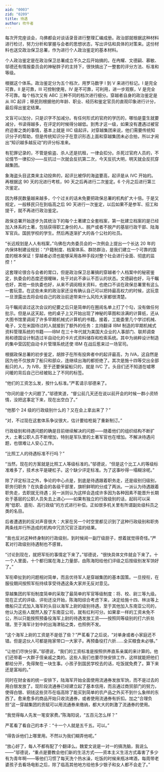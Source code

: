 ```yaml
---
aid: "0003"
zid: "0209"
title: 待遇
author: 吹牛者
---
```


每次开完座谈会，乌佛都会对谈话录音进行整理汇编成册。政治部就根据这种材料进行检讨，努力分析和掌握与会者的思想状态，写出评估和具体的对策来。这份材料也送交政治保卫总署，作为进行个人政治鉴定的基本材料。

个人政治鉴定是在政治保卫总署成立不久之后开始搞的。在冉耀、文德嗣、慕敏、邬德还有情报委员会的神秘胖子的主持下，很快搞出了一整套的评分方法、标准和等级。

根据这个体系。政治鉴定分为五个档次，用罗马数字 Ⅰ 到 Ⅴ 来进行标记。Ⅰ 是完全可靠，Ⅱ 是可靠，Ⅲ 可控制使用，Ⅳ 是不可靠，可利用，进一步观察，Ⅴ 是完全不可靠。每个档次又有 ABC 三种不同的档次进行细分。穿越者自身的政治鉴定是从 ⅡC 起评；移民则根据他的年龄、职业、经历和鉴定官员的直观印象进行计分，最后得出鉴定结果。

文盲可以加分，只是识字不加减分。有任何形式的官府的学历的，哪怕是童生就要减分，书读得越多，在评定的时候得分越低。到秀才这一级，如果没有遭遇过被官府迫害之类的事情，基本上就是 ⅢC 级起评。对穿越集团来说，他们需要传统知识分子的帮助，但是传统知识分子在意识形态上面和穿越集团未必合拍，所以才闹出“知识越多越反动”的评分标准来。

有犯罪记录的，不管是偷盗、杀人还是抗租，一律会扣分。杀死过官府人员的，不论情节一律扣分——反抗过一次就会反抗第二次，今天反抗大明，明天就会反抗穿越集团。

象海盗头目这类来主动投奔的，起评比被俘的海盗要高，起评是从 ⅣC 开始的。再根据这 90 天的况进行考核，90 天之后再进行二次鉴定。6 个月之后进行第三次鉴定。

因为移民数量越来越多，个个过关的话未免要把政保总署的机构扩大十倍。于是又规定，一般移民只在到临高之后 90 天进行一次鉴定，以后如果不是参军、招工和提干，就不再进行政治鉴定。

政保总署开始逐步为其统治下的每个土著建立全套档案，第一批建立档案的是已经加入体系的土著，包括获得职工身份的人、脱产或者不脱产的基层行政干部、陆海军官兵。国民学校的学生。然后再逐渐扩大的各个公社的社员。

“长远规划是人人有档案，”乌佛在内务委员会的一次例会上提出一个长达 20 年的内保体制建设规划：“户籍制度、档案体系、群防群治，是我们建立一个可靠的国度的根本保证！穿越者必须也能够采用各种手段对整个社会进行全面、彻底的监控！”

这套理论很合与会者的胃口，但是政治保卫总署搞的穿越者个人档案中的秘密鉴定，执委会的态度还很暧昧，处于对此不承认不否认的状态。文德嗣也好，马千瞩也好，其他一些执委也好，从来不调阅相关资料，也绝口不谈在政保总署里有这么一套玩意。在这些未来的政治家还没有确认自己可以把持最高权力的时候，这玩意一旦泄露出去将会给自己的政治前途带来什么风险大家都很清楚。

马千瞩阅读过这次会议的纪要之后只是简单的在圈阅名单上打了个勾，没有做任何批示。但是从这天起，他的桌子上又开始出现了神秘的草图和涂满的计算纸，还从大图书馆里调阅了许多早期机械式计算机的书籍。接着，工能委里几个学过机械、电子，又在米国待过的人就接到了额外的任务：主持翻译 IBM 制造的早期机械式资料管理系统的书籍——IBM 在三十年代就为美国大企业的人事部门、联邦调查局和德国设计制造过半自动化的卡片式资料储存和检索系统。其中为纳粹设计制造的集中营囚犯自动卡片管理系统还使 IBM 在战后惹来过一场官司。

根据政保总署的初步鉴定，胡胖子在所有投奔者中的起评最高，为 ⅣA，这自然是因为他不仅放弃了船只和部众，连继续出海的都拒绝了。其次是施十四等交出全部船只的人，为 ⅣB，至于还要保留船只的，就是 ⅣC 了。头目们还不知道在嘘寒问暖的背后自己已经被贴上了不同的标签。

“他们的工资怎么发，按什么标准。”严茗请示邬德来了。

“你问的是个大问题了。”邬德笑道，“督公前几天还在说以前开会的时候一群小资矫情，没把这事定下来，现在出空白了。”

“他那个 24 级的行政级别什么的？又在会上拿出来了？”

“对，不过现在这套体系争议很大，估计要给枪毙了重新制订。”

行政级别和待遇问题的确是目前继续解决的问题——随着他们的组织结构不断扩大，土著公职人员不断增加，特别是军队里的土著军官也在增加。不解决待遇问题，也很难让人安心工作。

“比照工人的待遇标准不行吗？”

“当然，现在的方案就是比照工人等级标准的。”邬德说，“但是这个比工人的等级标准难多了，技术水平是硬杠子。这个缺少评定标准。为了这事吵得一塌糊涂呢。”

除了评定标注之外，争论的中心点是，到底是待遇跟着职务走，还是级别归级别，职务归职务？在执委会的各级干部里，旗帜鲜明的分成了两派。一派认为待遇跟着职务走，去职就无待遇；另一派则认为这样会造成许多因为各种因素不能晋升长期处于基层的公职人员失去上进心——如果有独立的行政级别的话，起码可以采用“低职、底衔、高行政级”的方式进行补偿。正如很多机关里有所谓副处级科员之类的名目。

后者遭遇到的反对声音很大：大家在另一个时空里都见识到了这种行政级别和职务两条线并行所造成的机构中冗员冗官泛滥的结果。

“我也反对这种终身制的行政级别，到时候闹一副厅级厨子，想着就觉得奇怪。”严茗对行政级别待遇制也不感冒。

“讨论到现在，就把军衔的事情定下来了。”邬德说，“很快具体文件就会下来了。十一个人里面，十个都归属在海上力量部，由陈海阳给他们评级之后按级别发军饷好了。”

军衔牵扯到的问题相对简单，而且优待军人是穿越集团的基本国策。一旦授衔，在服役期间按照军衔持续享受待遇这条大家并无反对意见。

穿越集团的军衔制度简单的采取了最简单的军官等级制度：将、校、尉三等九级。现在正式的评级、评衔还没开始，陈海阳综合考虑下来，决定给施十四、林淡等上缴船只正式加入海军的头目以海军上尉的级别待遇，至于其他加入东南亚公司的，他认为这些人既然入股了东南亚公司，就有红利可分。如果拿一样的工资未免不公，所以只能按照预备役海军上尉的待遇发放工资——按照同等级别的打六折处理。至于海军计划中的出海津贴之类，也照例不发。

“这个海军上尉的工资是不是低了些？”严茗看了之后说，“对单身或者小家庭还不错。但是这伙人可都是拖家带口一大家子。再预备役打六折……全买粮食未必够。”

“让他们尽快分家。”邬德说，“我们的工资标准是按照供养直系亲属的来计算的。他们还带着一大群子侄亲戚之类的。这些人我们也要尽快安排工作，这样就能把他们都给分开，免得聚在一块生事。小孩子到国民学校去的话，吃饭就免费了。算下来还是富裕的。”

同时在财金省的统一安排下，陆海军开始全面使用流通券发放军饷，而不是过去的用白银发放了。现阶段流通券已经建立起了基本信用，而且通过商贸部门的努力，使得白银、铜钱这些货币在临高除了能买到简单的农产品之外买不到什么象样的东西了。愈来愈多的商品开始只收流通券，或者使用流通券有折扣。加之“合理负担”这一穿越集团的贡赋可以用流通券来缴纳，都大大的刺激了流通券的使用。

“我觉得每人先发一笔安家费。”陈海阳说，“五百元怎么样？”

严茗看了看自己的本子：“十一个人就是五千五。可以。”

“得告诉他们上哪里用。不然以为我们糊弄他呢。”

“放心好了，每人不都有配了个翻译么。魏爱文说是一对一的搞洗脑，我说么——”邬德说，“重点是要教会他们新的生活方式——资本主义生活方式毒害了多少有为青年啊——等他们习惯了每天洗个热水澡，吃饭的时候来瓶冰啤酒，每周带老婆孩子去看场电影之后，除了临高其他地方给他多少银子和女人都不会走了。”
